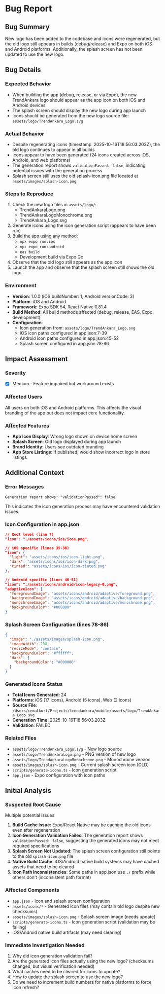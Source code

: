# Bug Report

## Bug Summary
New logo has been added to the codebase and icons were regenerated, but the old logo still appears in builds (debug/release) and Expo on both iOS and Android platforms. Additionally, the splash screen has not been updated to use the new logo.

## Bug Details

### Expected Behavior
- When building the app (debug, release, or via Expo), the new TrendAnkara logo should appear as the app icon on both iOS and Android devices
- The splash screen should display the new logo during app launch
- Icons should be generated from the new logo source file: `assets/logo/TrendAnkara_Logo.svg`

### Actual Behavior
- Despite regenerating icons (timestamp: 2025-10-16T18:56:03.203Z), the old logo continues to appear in all builds
- Icons appear to have been generated (24 icons created across iOS, Android, and web platforms)
- The generation report shows `validationPassed: false`, indicating potential issues with the generation process
- Splash screen still uses the old splash-icon.png file located at `assets/images/splash-icon.png`

### Steps to Reproduce
1. Check the new logo files in `assets/logo/`:
   - TrendAnkaraLogo.png
   - TrendAnkaraLogoMonochrome.png
   - TrendAnkara_Logo.svg
2. Generate icons using the icon generation script (appears to have been run)
3. Build the app using any method:
   - `npx expo run:ios`
   - `npx expo run:android`
   - `eas build`
   - Development build via Expo Go
4. Observe that the old logo still appears as the app icon
5. Launch the app and observe that the splash screen still shows the old logo

### Environment
- **Version**: 1.0.0 (iOS buildNumber: 1, Android versionCode: 3)
- **Platform**: iOS and Android
- **Framework**: Expo SDK 54, React Native 0.81.4
- **Build Method**: All build methods affected (debug, release, EAS, Expo development)
- **Configuration**:
  - Icon generation from: `assets/logo/TrendAnkara_Logo.svg`
  - iOS icon paths configured in app.json:7-39
  - Android icon paths configured in app.json:45-52
  - Splash screen configured in app.json:78-86

## Impact Assessment

### Severity
- [x] Medium - Feature impaired but workaround exists

### Affected Users
All users on both iOS and Android platforms. This affects the visual branding of the app but does not impact core functionality.

### Affected Features
- **App Icon Display**: Wrong logo shown on device home screen
- **Splash Screen**: Old logo displayed during app launch
- **Brand Identity**: Users see outdated branding
- **App Store Listings**: If published, would show incorrect logo in store listings

## Additional Context

### Error Messages
```
Generation report shows: "validationPassed": false
```

This indicates the icon generation process may have encountered validation issues.

### Icon Configuration in app.json
```json
// Root level (line 7)
"icon": "./assets/icons/ios/icon.png",

// iOS specific (lines 35-38)
"icon": {
  "light": "assets/icons/ios/icon-light.png",
  "dark": "assets/icons/ios/icon-dark.png",
  "tinted": "assets/icons/ios/icon-tinted.png"
},

// Android specific (lines 46-51)
"icon": "./assets/icons/android/icon-legacy-0.png",
"adaptiveIcon": {
  "foregroundImage": "assets/icons/android/adaptive/foreground.png",
  "backgroundImage": "assets/icons/android/adaptive/background.png",
  "monochromeImage": "assets/icons/android/adaptive/monochrome.png",
  "backgroundColor": "#000000"
}
```

### Splash Screen Configuration (lines 78-86)
```json
{
  "image": "./assets/images/splash-icon.png",
  "imageWidth": 200,
  "resizeMode": "contain",
  "backgroundColor": "#ffffff",
  "dark": {
    "backgroundColor": "#000000"
  }
}
```

### Generated Icons Status
- **Total Icons Generated**: 24
- **Platforms**: iOS (17 icons), Android (5 icons), Web (2 icons)
- **Source File**: `/Users/cemalkurt/Projects/trendankara/mobile/assets/logo/TrendAnkara_Logo.svg`
- **Generation Time**: 2025-10-16T18:56:03.203Z
- **Validation**: FAILED

### Related Files
- `assets/logo/TrendAnkara_Logo.svg` - New logo source
- `assets/logo/TrendAnkaraLogo.png` - PNG version of new logo
- `assets/logo/TrendAnkaraLogoMonochrome.png` - Monochrome version
- `assets/images/splash-icon.png` - Current splash screen icon (OLD)
- `scripts/generate-icons.ts` - Icon generation script
- `app.json` - Expo configuration with icon paths

## Initial Analysis

### Suspected Root Cause
Multiple potential issues:

1. **Build Cache Issue**: Expo/React Native may be caching the old icons even after regeneration
2. **Icon Generation Validation Failed**: The generation report shows `validationPassed: false`, suggesting the generated icons may not meet required specifications
3. **Splash Screen Not Updated**: The splash screen configuration still points to the old `splash-icon.png` file
4. **Native Build Cache**: iOS/Android native build systems may have cached assets that need to be cleared
5. **Icon Path Inconsistencies**: Some paths in app.json use `./` prefix while others don't (inconsistent path format)

### Affected Components
- `app.json` - Icon and splash screen configuration
- `assets/icons/*` - Generated icon files (may contain old logo despite new checksums)
- `assets/images/splash-icon.png` - Splash screen image (needs update)
- `scripts/generate-icons.ts` - Icon generation script (validation may be failing)
- iOS/Android native build artifacts (may need clearing)

### Immediate Investigation Needed
1. Why did icon generation validation fail?
2. Are the generated icon files actually using the new logo? (checksums changed, but visual verification needed)
3. What caches need to be cleared for icons to update?
4. How to update the splash screen to use the new logo?
5. Do we need to increment build numbers for native platforms to force icon refresh?
